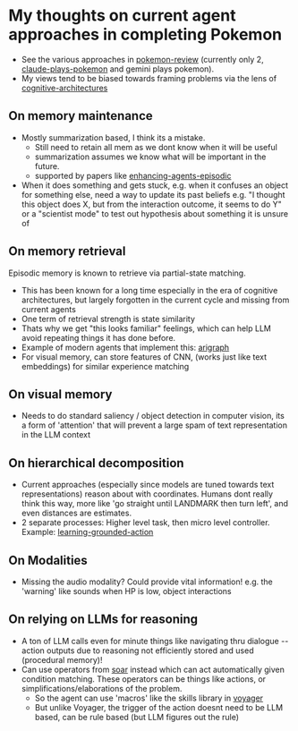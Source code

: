 # My thoughts on current agent approaches in completing Pokemon
- See the various approaches in [pokemon-review](pokemon-review.md) (currently only 2, [claude-plays-pokemon](claude-plays-pokemon.md) and gemini plays pokemon). 
- My views tend to be biased towards framing problems via the lens of [cognitive-architectures](../../agi-potential-notes/concepts/cognitive-architectures.md)
## On memory maintenance
- Mostly summarization based, I think its a mistake.
	- Still need to retain all mem as we dont know when it will be useful
	- summarization assumes we know what will be important in the future. 
	- supported by papers like [enhancing-agents-episodic](../../agi-potential-notes/papers/enhancing-agents-episodic.md)
- When it does something and gets stuck, e.g. when it confuses an object for something else, need a way to update its past beliefs e.g. "I thought this object does X, but from the interaction outcome, it seems to do Y" or a "scientist mode" to test out hypothesis about something it is unsure of

## On memory retrieval
Episodic memory is known to retrieve via partial-state matching. 
- This has been known for a long time especially in the era of cognitive architectures, but largely forgotten in the current cycle and missing from current agents
- One term of retrieval strength is state similarity
- Thats why we get "this looks familiar" feelings, which can help LLM avoid repeating things it has done before. 
- Example of modern agents that implement this: [arigraph](../../agi-potential-notes/papers/arigraph.md)
- For visual memory, can store features of CNN, (works just like text embeddings) for similar experience matching

## On visual memory
- Needs to do standard saliency / object detection in computer vision, its a form of 'attention' that will prevent a large spam of text representation in the LLM context


## On hierarchical decomposition
- Current approaches (especially since models are tuned towards text representations) reason about with coordinates. Humans dont really think this way, more like 'go straight until LANDMARK then turn left', and even distances are estimates.
- 2  separate processes: Higher level task, then micro level controller. Example: [learning-grounded-action](../../agi-potential-notes/papers/learning-grounded-action.md)

## On Modalities
- Missing the audio modality? Could provide vital information! e.g. the 'warning' like sounds when HP is low, object interactions

## On relying on LLMs for reasoning
- A ton of LLM calls even for minute things like navigating thru dialogue -- action outputs due to reasoning not efficiently stored and used (procedural memory)!
- Can use operators from [soar](../../agi-potential-notes/papers/soar.md) instead which can act automatically given condition matching. These operators can be things like actions, or simplifications/elaborations of the problem.
	- So the agent can use 'macros' like the skills library in [voyager](../../agi-potential-notes/papers/voyager.md)
	- But unlike Voyager, the trigger of the action doesnt need to be LLM based, can be rule based (but LLM figures out the rule)